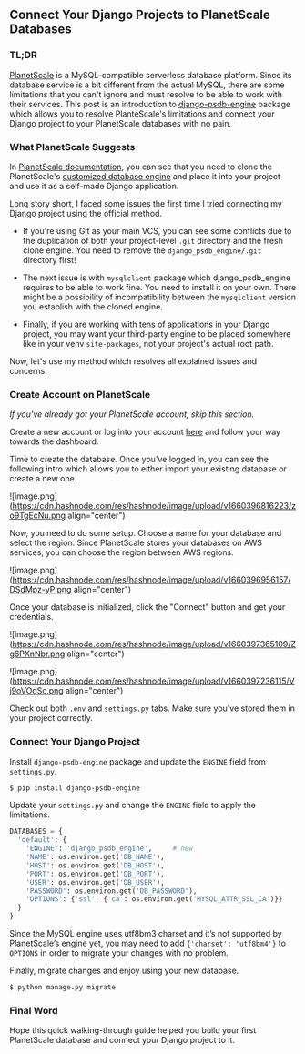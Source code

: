 ## Connect Your Django Projects to PlanetScale Databases

### TL;DR
[PlanetScale](https://planetscale.com/) is a MySQL-compatible serverless database platform. Since its database service is a bit different from the actual MySQL, there are some limitations that you can't ignore and must resolve to be able to work with their services. This post is an introduction to [django-psdb-engine](https://pypi.org/project/django-psdb-engine/) package which allows you to resolve PlanteScale's limitations and connect your Django project to your PlanetScale databases with no pain.

### What PlanetScale Suggests
In [PlanetScale documentation](https://planetscale.com/docs/tutorials/connect-django-app), you can see that you need to clone the PlanetScale's [customized database engine](https://github.com/planetscale/django_psdb_engine) and place it into your project and use it as a self-made Django application.

Long story short, I faced some issues the first time I tried connecting my Django project using the official method.

- If you're using Git as your main VCS, you can see some conflicts due to the duplication of both your project-level `.git` directory and the fresh clone engine. You need to remove the `django_psdb_engine/.git` directory first!

- The next issue is with `mysqlclient` package which  django_psdb_engine requires to be able to work fine. You need to install it on your own. There might be a possibility of incompatibility between the `mysqlclient` version you establish with the cloned engine.

- Finally, if you are working with tens of applications in your Django project, you may want your third-party engine to be placed somewhere like in your venv `site-packages`, not your project's actual root path.

Now, let's use my method which resolves all explained issues and concerns.

### Create Account on PlanetScale
*If you've already got your PlanetScale account, skip this section.*

Create a new account or log into your account [here](https://auth.planetscale.com/sign-in) and follow your way towards the dashboard.

Time to create the database. Once you've logged in, you can see the following intro which allows you to either import your existing database or create a new one.

![image.png](https://cdn.hashnode.com/res/hashnode/image/upload/v1660396816223/zo9TgEcNu.png align="center")

Now, you need to do some setup. Choose a name for your database and select the region. Since PlanetScale stores your databases on AWS services, you can choose the region between AWS regions.

![image.png](https://cdn.hashnode.com/res/hashnode/image/upload/v1660396956157/DSdMpz-yP.png align="center")

Once your database is initialized, click the "Connect" button and get your credentials.

![image.png](https://cdn.hashnode.com/res/hashnode/image/upload/v1660397365109/Zg6PXnNbr.png align="center")

![image.png](https://cdn.hashnode.com/res/hashnode/image/upload/v1660397236115/Vj9oVOdSc.png align="center")

Check out both `.env` and `settings.py` tabs. Make sure you've stored them in your project correctly.

### Connect Your Django Project
Install `django-psdb-engine` package and update the `ENGINE` field from `settings.py`.

```sh
$ pip install django-psdb-engine
```

Update your `settings.py` and change the `ENGINE` field to apply the limitations.

```python
DATABASES = {
  'default': {
    'ENGINE': 'django_psdb_engine',     # new
    'NAME': os.environ.get('DB_NAME'),
    'HOST': os.environ.get('DB_HOST'),
    'PORT': os.environ.get('DB_PORT'),
    'USER': os.environ.get('DB_USER'),
    'PASSWORD': os.environ.get('DB_PASSWORD'),
    'OPTIONS': {'ssl': {'ca': os.environ.get('MYSQL_ATTR_SSL_CA')}}
  }
}
```

Since the MySQL engine uses utf8bm3 charset and it’s not supported by PlanetScale’s engine yet, you may need to add `{'charset': 'utf8bm4'}` to `OPTIONS` in order to migrate your changes with no problem.

Finally, migrate changes and enjoy using your new database.

```sh
$ python manage.py migrate
```

### Final Word
Hope this quick walking-through guide helped you build your first PlanetScale database and connect your Django project to it.